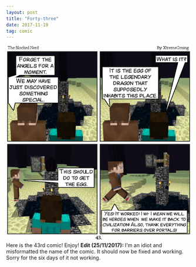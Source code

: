 ```yaml
---
layout: post
title: "Forty-three"
date: 2017-11-19
tag: comic
---
```

<img src="/comics/Comic43.png" alt="43" class="inline" />
Here is the 43rd comic! Enjoy!
<b> Edit (25/11/2017): </b><!--excerpt cutoff-->I'm an idiot and misformatted the name of the comic. It should now be fixed and working. Sorry for the six days of it not working.
